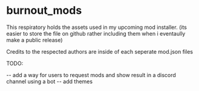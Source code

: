 # burnout_mods
This respiratory holds the assets used in my upcoming mod installer. (its easier to store the file on github rather including them when i eventaully make a public release)

Credits to the respected authors are inside of each seperate mod.json files


TODO:

-- add a way for users to request mods and show result in a discord channel using a bot
-- add themes
